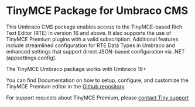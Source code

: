 # TinyMCE Package for Umbraco CMS
This Umbraco CMS package enables access to the TinyMCE-based Rich Text Editor (RTE) in version 16 and above. It also supports the use of TinyMCE Premium plugins with a valid subscription. Additional features include streamlined configuration for RTE Data Types in Umbraco and enhanced settings that support direct JSON-based configuration via .NET (appsettings.config).

The TinyMCE Umbraco package works with Umbraco 16+

You can find Documentation on how to setup, configure, and customize the TinyMCE Premium editor in the [Github repository](https://github.com/ProWorksCorporation/TinyMCE-Umbraco)

For support requests about TinyMCE Premium, please [contact Tiny support](https://support.tiny.cloud/)